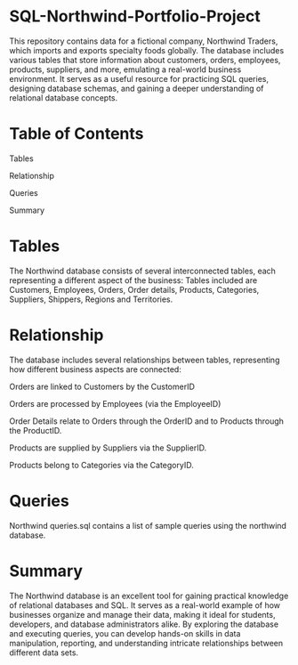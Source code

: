 # SQL-Northwind-Portfolio-Project

This repository contains data for a fictional company, Northwind Traders, which imports and exports specialty foods globally. The database includes various tables that store information about customers, orders, employees, products, suppliers, and more, emulating a real-world business environment. It serves as a useful resource for practicing SQL queries, designing database schemas, and gaining a deeper understanding of relational database concepts.


# Table of Contents
Tables

Relationship

Queries 

Summary

# Tables 
The Northwind database consists of several interconnected tables, each representing a different aspect of the business:
Tables included are Customers, Employees, Orders, Order details, Products, Categories, Suppliers, Shippers, Regions and Territories.

# Relationship

The database includes several relationships between tables, representing how different business aspects are connected:

Orders are linked to Customers by the CustomerID

Orders are processed by Employees (via the EmployeeID)

Order Details relate to Orders through the OrderID and to Products through the ProductID.

Products are supplied by Suppliers via the SupplierID.

Products belong to Categories via the CategoryID.

# Queries
Northwind queries.sql contains a list of sample queries using the northwind database. 

# Summary
The Northwind database is an excellent tool for gaining practical knowledge of relational databases and SQL. It serves as a real-world example of how businesses organize and manage their data, making it ideal for students, developers, and database administrators alike. By exploring the database and executing queries, you can develop hands-on skills in data manipulation, reporting, and understanding intricate relationships between different data sets.

